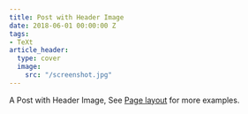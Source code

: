 ```yaml
---
title: Post with Header Image
date: 2018-06-01 00:00:00 Z
tags:
- TeXt
article_header:
  type: cover
  image:
    src: "/screenshot.jpg"
---
```


A Post with Header Image, See [Page layout](https://kitian616.github.io/jekyll-TeXt-theme/samples.html#page-layout) for more examples.

<!--more-->
